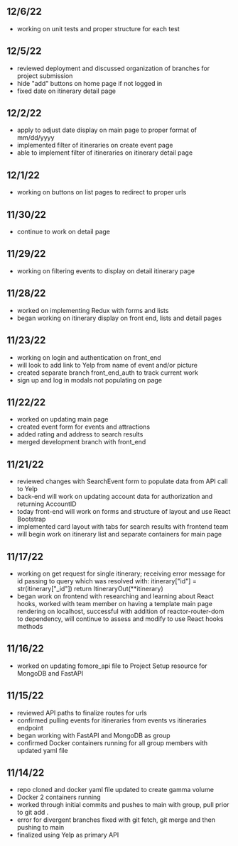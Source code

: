 ## 12/6/22
- working on unit tests and proper structure for each test

## 12/5/22
- reviewed deployment and discussed organization of branches for project submission
- hide "add" buttons on home page if not logged in
- fixed date on itinerary detail page

## 12/2/22
- apply to adjust date display on main page to proper format of mm/dd/yyyy
- implemented filter of itineraries on create event page
- able to implement filter of itineraries on itinerary detail page

## 12/1/22
- working on buttons on list pages to redirect to proper urls

## 11/30/22
- continue to work on detail page

## 11/29/22
- working on filtering events to display on detail itinerary page

## 11/28/22
- worked on implementing Redux with forms and lists
- began working on itinerary display on front end, lists and detail pages

## 11/23/22
- working on login and authentication on front_end
- will look to add link to Yelp from name of event and/or picture
- created separate branch front_end_auth to track current work
- sign up and log in modals not populating on page

## 11/22/22
- worked on updating main page
- created event form for events and attractions
- added rating and address to search results
- merged development branch with front_end

## 11/21/22
- reviewed changes with SearchEvent form to populate data from API call to Yelp
- back-end will work on updating account data for authorization and returning AccountID
- today front-end will work on forms and structure of layout and use React Bootstrap
- implemented card layout with tabs for search results with frontend team
- will begin work on itinerary list and separate containers for main page

## 11/17/22
- working on get request for single itinerary; receiving error message for id passing to query which was resolved with:
itinerary["id"] = str(itinerary["_id"])
return ItineraryOut(**itinerary)
- began work on frontend with researching and learning about React hooks, worked with team member on having a template main page rendering on localhost, successful with addition of reactor-router-dom to dependency, will continue to assess and modify to use React hooks methods

## 11/16/22
- worked on updating fomore_api file to Project Setup resource for MongoDB and FastAPI

## 11/15/22
- reviewed API paths to finalize routes for urls
- confirmed pulling events for itineraries from events vs itineraries endpoint
- began working with FastAPI and MongoDB as group
- confirmed Docker containers running for all group members with updated yaml file

## 11/14/22
- repo cloned and docker yaml file updated to create gamma volume
- Docker 2 containers running
- worked through initial commits and pushes to main with group, pull prior to git add .
- error for divergent branches fixed with git fetch, git merge and then pushing to main
- finalized using Yelp as primary API
